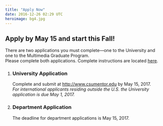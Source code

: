 ```yaml
---
title: "Apply Now"
date: 2016-12-26 02:29 UTC
heroimage: bg4.jpg
---
```

Apply by May 15 and start this Fall!
----
There are two applications you must complete—one to the University and one to the Multimedia Graduate Program.  
Please complete both applications. Complete instructions are located [here](../admission/).

1. ### University Application
   Complete and submit at http://www.csumentor.edu by May 15, 2017.<br>
   *For international applicants residing outside the U.S. the University application is due May 1, 2017.*

2. ### Department Application
   <script id="rbox-loader-script" data-expand-hash="#op-119239-masters-degree-in-multimedia" data-hide-back-links></script>
   The deadline for department applications is May 15, 2017.
